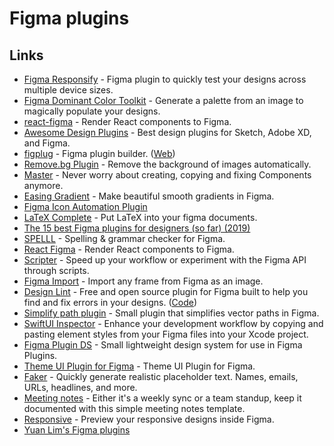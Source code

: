 # Figma plugins

## Links

- [Figma Responsify](https://github.com/brianlovin/figma-responsify) - Figma plugin to quickly test your designs across multiple device sizes.
- [Figma Dominant Color Toolkit](https://github.com/brianlovin/figma-dominant-color-toolkit) - Generate a palette from an image to magically populate your designs.
- [react-figma](https://github.com/ilyalesik/react-figma) - Render React components to Figma.
- [Awesome Design Plugins](https://flawlessapp.io/designplugins) - Best design plugins for Sketch, Adobe XD, and Figma.
- [figplug](https://github.com/rsms/figplug) - Figma plugin builder. ([Web](https://rsms.me/figplug/))
- [Remove.bg Plugin](https://github.com/aaroniker/figma-remove-bg) - Remove the background of images automatically.
- [Master](https://www.figma.com/c/plugin/767721682134156281/Master) - Never worry about creating, copying and fixing Components anymore.
- [Easing Gradient](https://github.com/matchai/figma-easing-gradient) - Make beautiful smooth gradients in Figma.
- [Figma Icon Automation Plugin](https://github.com/leadream/figma-icon-automation)
- [LaTeX Complete](https://github.com/maxkrieger/figma-latex-complete-plugin) - Put LaTeX into your figma documents.
- [The 15 best Figma plugins for designers (so far) (2019)](https://uxdesign.cc/the-15-best-figma-plugins-for-designers-so-far-84332ab1a61)
- [SPELLL](https://spelll.design/) - Spelling & grammar checker for Figma.
- [React Figma](https://github.com/react-figma/react-figma) - Render React components to Figma.
- [Scripter](https://www.figma.com/c/plugin/757836922707087381/Scripter) - Speed up your workflow or experiment with the Figma API through scripts.
- [Figma Import](https://packages.framer.com/package/lily/figma-import) - Import any frame from Figma as an image.
- [Design Lint](https://lintyour.design/) - Free and open source plugin for Figma built to help you find and fix errors in your designs. ([Code](https://github.com/destefanis/design-lint))
- [Simplify path plugin](https://github.com/zserge/figma-simplify-path) - Small plugin that simplifies vector paths in Figma.
- [SwiftUI Inspector](https://www.figma.com/community/plugin/784879032180068427/SwiftUI-Inspector) - Enhance your development workflow by copying and pasting element styles from your Figma files into your Xcode project.
- [Figma Plugin DS](https://github.com/thomas-lowry/figma-plugin-ds) - Small lightweight design system for use in Figma Plugins.
- [Theme UI Plugin for Figma](https://github.com/LekoArts/figma-theme-ui) - Theme UI Plugin for Figma.
- [Faker](https://www.figma.com/community/plugin/833836762121994814/Faker) - Quickly generate realistic placeholder text. Names, emails, URLs, headlines, and more.
- [Meeting notes](https://www.figma.com/community/file/836628128099607728) - Either it's a weekly sync or a team standup, keep it documented with this simple meeting notes template.
- [Responsive](https://www.figma.com/community/plugin/840727678445998968/Responsive) - Preview your responsive designs inside Figma.
- [Yuan Lim's Figma plugins](https://github.com/yuanqing/figma-plugins)
